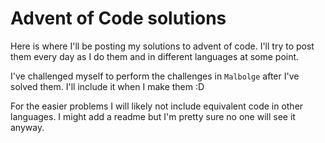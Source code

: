 # Advent of Code solutions

Here is where I'll be posting my solutions to advent of code.
I'll try to post them every day as I do them and in different languages at some point.

I've challenged myself to perform the challenges in `Malbolge` after I've solved them.
I'll include it when I make them :D

For the easier problems I will likely not include equivalent code in other languages.
I might add a readme but I'm pretty sure no one will see it anyway.